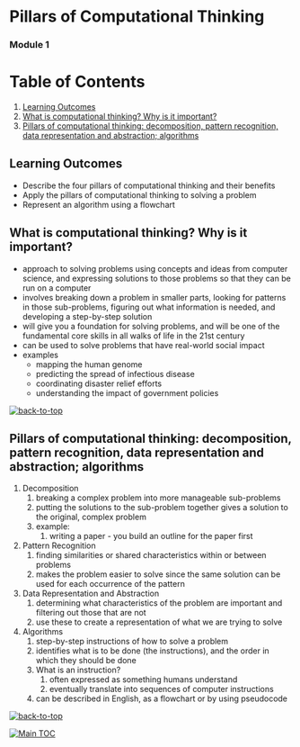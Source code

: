 # Pillars of Computational Thinking

### Module 1

# Table of Contents

1. [Learning Outcomes](#learning-outcomes)
1. [What is computational thinking? Why is it important?](#what-is-computational-thinking-why-is-it-important)
1. [Pillars of computational thinking: decomposition, pattern recognition, data representation and abstraction; algorithms](#pillars-of-computational-thinking-decomposition-pattern-recognition-data-representation-and-abstraction-algorithms)

## Learning Outcomes

- Describe the four pillars of computational thinking and their benefits
- Apply the pillars of computational thinking to solving a problem
- Represent an algorithm using a flowchart

## What is computational thinking? Why is it important?

- approach to solving problems using concepts and ideas from computer science, and expressing solutions to those problems so that they can be run on a computer
- involves breaking down a problem in smaller parts, looking for patterns in those sub-problems, figuring out what information is needed, and developing a step-by-step solution
- will give you a foundation for solving problems, and will be one of the fundamental core skills in all walks of life in the 21st century
- can be used to solve problems that have real-world social impact
- examples
    - mapping the human genome
    - predicting the spread of infectious disease
    - coordinating disaster relief efforts
    - understanding the impact of government policies

[![back-to-top](https://img.shields.io/badge/back%20to%20top-%E2%86%A9-red)](#table-of-contents)

## Pillars of computational thinking: decomposition, pattern recognition, data representation and abstraction; algorithms

1. Decomposition
    1. breaking a complex problem into more manageable sub-problems
    1. putting the solutions to the sub-problem together gives a solution to the original, complex problem
    1. example:
        1. writing a paper - you build an outline for the paper first
1. Pattern Recognition
    1. finding similarities or shared characteristics within or between problems
    1. makes the problem easier to solve since the same solution can be used for each occurrence of the pattern
1. Data Representation and Abstraction
    1. determining what characteristics of the problem are important and filtering out those that are not
    1. use these to create a representation of what we are trying to solve
1. Algorithms
    1. step-by-step instructions of how to solve a problem
    1. identifies what is to be done (the instructions), and the order in which they should be done
    1. What is an instruction?
        1. often expressed as something humans understand
        1. eventually translate into sequences of computer instructions
    1. can be described in English, as a flowchart or by using pseudocode

[![back-to-top](https://img.shields.io/badge/back%20to%20top-%E2%86%A9-red)](#table-of-contents)

[![Main TOC](https://img.shields.io/badge/back%20to%20main-%E2%86%A9-red)](./computational-thinking-for-problem-solving.md)